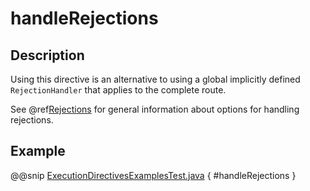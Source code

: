 <a id="handlerejections-java"></a>
# handleRejections

## Description

Using this directive is an alternative to using a global implicitly defined `RejectionHandler` that
applies to the complete route.

See @ref[Rejections](../../rejections.md#rejections-java) for general information about options for handling rejections.

## Example

@@snip [ExecutionDirectivesExamplesTest.java](../../../../../../../test/java/docs/http/javadsl/server/directives/ExecutionDirectivesExamplesTest.java) { #handleRejections }